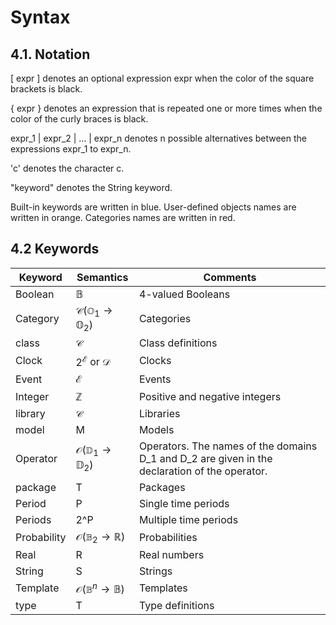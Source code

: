 #	Syntax

## 4.1.	Notation

[ expr ] denotes an optional expression expr when the color of the square brackets is black.

{ expr } denotes an expression that is repeated one or more times when the color of the curly braces is black.

expr_1 | expr_2 | … | expr_n denotes n possible alternatives between the expressions expr_1 to expr_n. 

'c' denotes the character c.

"keyword" denotes the String keyword.

Built-in keywords are written in blue.
User-defined objects names are written in orange.
Categories names are written in red.



## 4.2 Keywords 


|Keyword	| Semantics	        | Comments |
| ----------- | ----------- |----------- |
|Boolean	| $\mathbb{B}$      |4-valued Booleans |
|Category	| $\mathcal{C} (\mathbb{O}_1 \rightarrow \mathbb{O}_2)$      |Categories |
| class | $\mathcal{C}$ |Class definitions |
| Clock | $2^\mathcal{E}$ or $\mathcal{D}$ |Clocks |
| Event | $\mathcal{E}$ |Events |
| Integer | $\mathbb{Z}$ |Positive and negative integers |
| library | $\mathcal{C}$ |Libraries|
| model | M |Models |
| Operator | $\mathcal{O} (\mathbb{D}_1 \rightarrow \mathbb{D}_2)$ |Operators. The names of the domains D_1 and D_2 are given in the declaration of the operator. |
| package | T |Packages |
| Period | P |Single time periods |
| Periods | 2^P |Multiple time periods |
| Probability | $\mathcal{O} (\mathbb{B}_2 \rightarrow \mathbb{R})$ |Probabilities |
| Real | R |Real numbers |
| String | S |Strings |
| Template | $\mathcal{O} (\mathbb{B}^n \rightarrow \mathbb{B})$ |Templates |
| type| T |Type definitions |

